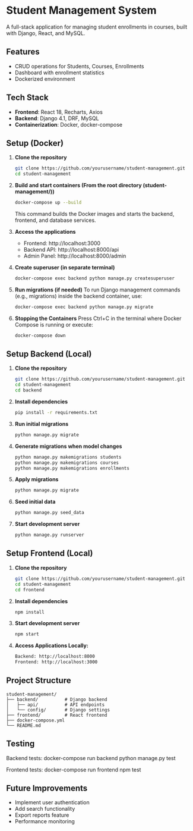 # Student Management System

A full-stack application for managing student enrollments in courses, built with Django, React, and MySQL.

## Features

- CRUD operations for Students, Courses, Enrollments
- Dashboard with enrollment statistics
- Dockerized environment

## Tech Stack

- **Frontend**: React 18, Recharts, Axios
- **Backend**: Django 4.1, DRF, MySQL
- **Containerization**: Docker, docker-compose

## Setup (Docker)

1. **Clone the repository**

   ```bash
   git clone https://github.com/yourusername/student-management.git
   cd student-management
   ```

2. **Build and start containers (From the root directory (student-management/))**

   ```bash
   docker-compose up --build
   ```

   This command builds the Docker images and starts the backend, frontend, and database services.

3. **Access the applications**

   - Frontend: http://localhost:3000
   - Backend API: http://localhost:8000/api
   - Admin Panel: http://localhost:8000/admin

4. **Create superuser (in separate terminal)**

   ```bash
   docker-compose exec backend python manage.py createsuperuser
   ```

5. **Run migrations (if needed)**
   To run Django management commands (e.g., migrations) inside the backend container, use:

   ```bash
   docker-compose exec backend python manage.py migrate
   ```

6. **Stopping the Containers**
   Press Ctrl+C in the terminal where Docker Compose is running or execute:

   ```bash
   docker-compose down
   ```

## Setup Backend (Local)

1. **Clone the repository**

   ```bash
   git clone https://github.com/yourusername/student-management.git
   cd student-management
   cd backend
   ```

2. **Install dependencies**

   ```bash
   pip install -r requirements.txt
   ```

3. **Run initial migrations**

   ```bash
   python manage.py migrate
   ```

4. **Generate migrations when model changes**
   ```bash
   python manage.py makemigrations students
   python manage.py makemigrations courses
   python manage.py makemigrations enrollments
   ```
5. **Apply migrations**

   ```bash
   python manage.py migrate
   ```

6. **Seed initial data**

   ```bash
   python manage.py seed_data
   ```

7. **Start development server**
   ```bash
   python manage.py runserver
   ```

## Setup Frontend (Local)

1. **Clone the repository**

   ```bash
   git clone https://github.com/yourusername/student-management.git
   cd student-management
   cd frontend
   ```

2. **Install dependencies**

   ```bash
   npm install
   ```

3. **Start development server**

   ```bash
   npm start
   ```

4. **Access Applications Locally:**
   ```bash
   Backend: http://localhost:8000
   Frontend: http://localhost:3000
   ```

## Project Structure

```
student-management/
├── backend/          # Django backend
│   ├── api/          # API endpoints
│   └── config/       # Django settings
├── frontend/         # React frontend
├── docker-compose.yml
└── README.md
```

## Testing

Backend tests:
docker-compose run backend python manage.py test

Frontend tests:
docker-compose run frontend npm test

## Future Improvements

- Implement user authentication
- Add search functionality
- Export reports feature
- Performance monitoring
